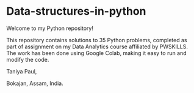 # Data-structures-in-python
Welcome to my Python repository!


This repository contains solutions to 35 Python problems, completed as part of assignment on my Data Analytics course affiliated by PWSKILLS. The work has been done using Google Colab, making it easy to run and modify the code.


Taniya Paul,

Bokajan, Assam, India.
